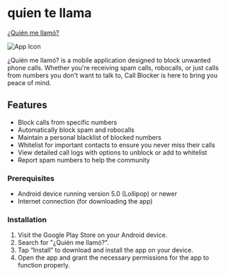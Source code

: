 # quien te llama
[¿Quién me llamó?](https://quien-llamo.es)

![App Icon]([path-to-app-icon-image](https://quien-llamo.es/gfx/logo-quien-llamo.png)https://quien-llamo.es/gfx/logo-quien-llamo.png)

¿Quién me llamó? is a mobile application designed to block unwanted phone calls. Whether you're receiving spam calls, robocalls, or just calls from numbers you don't want to talk to, Call Blocker is here to bring you peace of mind.

## Features
- Block calls from specific numbers
- Automatically block spam and robocalls
- Maintain a personal blacklist of blocked numbers
- Whitelist for important contacts to ensure you never miss their calls
- View detailed call logs with options to unblock or add to whitelist
- Report spam numbers to help the community

### Prerequisites

- Android device running version 5.0 (Lollipop) or newer
- Internet connection (for downloading the app)

### Installation

1. Visit the Google Play Store on your Android device.
2. Search for "¿Quién me llamó?".
3. Tap “Install” to download and install the app on your device.
4. Open the app and grant the necessary permissions for the app to function properly.

